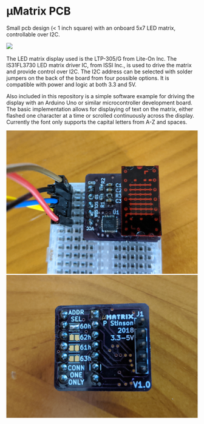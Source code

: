 # µMatrix PCB
Small pcb design (< 1 inch square) with an onboard 5x7 LED matrix, controllable over I2C.

![](images/uMatrix.gif)

The LED matrix display used is the LTP-305/G from Lite-On Inc. The IS31FL3730 LED matrix driver IC, from ISSI Inc., is used to drive the matrix and provide control over I2C. The I2C address can be selected with solder jumpers on the back of the board from four possible options. It is compatible with power and logic at both 3.3 and 5V.

Also included in this repository is a simple software example for driving the display with an Arduino Uno or similar microcontroller development board. The basic implementation allows for displaying of text on the matrix, either flashed one character at a time or scrolled continuously across the display. Currently the font only supports the capital letters from A-Z and spaces.

![](images/uMatrix_top.jpg)
![](images/uMatrix_bottom.jpg)
